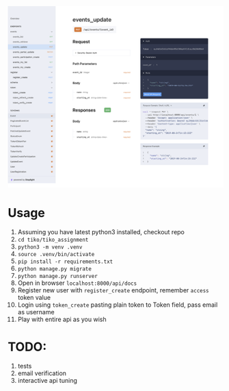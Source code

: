 ![alt text](https://github.com/diego351/tiko/blob/master/image.png?raw=true)

# Usage

1. Assuming you have latest python3 installed, checkout repo
2. `cd tiko/tiko_assignment`
3. `python3 -m venv .venv`
4. `source .venv/bin/activate`
5. `pip install -r requirements.txt`
6. `python manage.py migrate`
7. `python manage.py runserver`
8. Open in browser `localhost:8000/api/docs`
9. Register new user with `register_create` endpoint, remember `access` token value
10. Login using `token_create` pasting plain token to Token field, pass email as username
11. Play with entire api as you wish

# TODO:

1. tests
2. email verification
3. interactive api tuning
